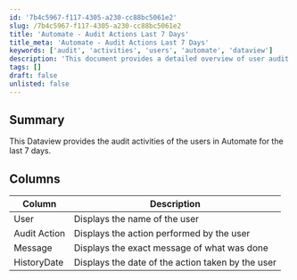 ```yaml
---
id: '7b4c5967-f117-4305-a230-cc88bc5061e2'
slug: /7b4c5967-f117-4305-a230-cc88bc5061e2
title: 'Automate - Audit Actions Last 7 Days'
title_meta: 'Automate - Audit Actions Last 7 Days'
keywords: ['audit', 'activities', 'users', 'automate', 'dataview']
description: 'This document provides a detailed overview of user audit activities in ConnectWise Automate over the last 7 days, including user actions, messages, and timestamps for each event.'
tags: []
draft: false
unlisted: false
---
```


## Summary

This Dataview provides the audit activities of the users in Automate for the last 7 days.

## Columns

| Column       | Description                                    |
|--------------|------------------------------------------------|
| User         | Displays the name of the user                  |
| Audit Action | Displays the action performed by the user      |
| Message      | Displays the exact message of what was done    |
| HistoryDate  | Displays the date of the action taken by the user |